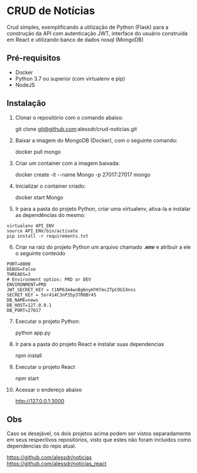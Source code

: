 # CRUD de Notícias

Crud simples, exemplificando a utilização de Python (Flask) para a construção da API com autenticação JWT, interface do usuário construída em React e utilizando banco de dados nosql (MongoDB)

## Pré-requisitos

* Docker
* Python 3.7 ou superior (com virtualenv e pip)
* NodeJS

## Instalação

1) Clonar o repositório com o comando abaixo:

	git clone git@github.com:alessdr/crud-noticias.git

2) Baixar a imagem do MongoDB (Docker), com o seguinte comando:

	docker pull mongo

3) Criar um container com a imagem baixada:

	docker create -it --name Mongo -p 27017:27017 mongo

4) Inicializar o container criado:

	docker start Mongo

5) Ir para a pasta do projeto Python, criar uma virtualenv, ativa-la e instalar as dependências do mesmo:

```
virtualenv API_ENV
source API_ENV/bin/activate
pip install -r requirements.txt
```

6) Criar na raíz do projeto Python um arquivo chamado **.env** e atribuir a ele o seguinte conteúdo

```
PORT=8000
DEBUG=False
THREADS=3
# Environment optios: PRD or DEV
ENVIRONMENT=PRD
JWT_SECRET_KEY = t1NP63m4wnBg6nyHYKfmc2TpCOGI4nss
SECRET_KEY = 5or414C3nP35p37R0Br45
DB_NAME=news
DB_HOST=127.0.0.1
DB_PORT=27017
```

7) Executar o projeto Python:

	python app.py

8) Ir para a pasta do projeto React e instalar suas dependencias

	npm install

9) Executar o projeto React

	npm start

10) Acessar o endereço abaixo

	http://127.0.0.1:3000

## Obs 

Caso se desejável, os dois projetos acima podem ser vistos separadamente em seus respectivos repositórios, visto que estes não foram incluídos como dependencias do repo atual.

https://github.com/alessdr/noticias
https://github.com/alessdr/noticias_react
